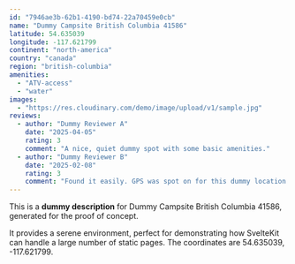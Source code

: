 ```yaml
---
id: "7946ae3b-62b1-4190-bd74-22a70459e0cb"
name: "Dummy Campsite British Columbia 41586"
latitude: 54.635039
longitude: -117.621799
continent: "north-america"
country: "canada"
region: "british-columbia"
amenities:
  - "ATV-access"
  - "water"
images:
  - "https://res.cloudinary.com/demo/image/upload/v1/sample.jpg"
reviews:
  - author: "Dummy Reviewer A"
    date: "2025-04-05"
    rating: 3
    comment: "A nice, quiet dummy spot with some basic amenities."
  - author: "Dummy Reviewer B"
    date: "2025-02-08"
    rating: 3
    comment: "Found it easily. GPS was spot on for this dummy location."
---
```


This is a **dummy description** for Dummy Campsite British Columbia 41586, generated for the proof of concept.

It provides a serene environment, perfect for demonstrating how SvelteKit can handle a large number of static pages. The coordinates are 54.635039, -117.621799.
